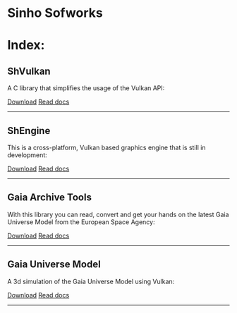 # Sinho Sofworks

# Index:

## ShVulkan

A C library that simplifies the usage of the Vulkan API:

<a href="https://github.com/MrSinho/shvulkan" class="btn">Download</a> <a href="docs/shvulkan/index" class="btn">Read docs</a>

---

## ShEngine

This is a cross-platform, Vulkan based graphics engine that is still in development:

<a href="https://github.com/MrSinho/shengine" class="btn">Download</a> <a href="docs/shengine/index" class="btn">Read docs</a>

---

## Gaia Archive Tools

With this library you can read, convert and get your hands on the latest Gaia Universe Model from the European Space Agency: 

<a href="https://github.com/MrSinho/Gaia_Archive_Tools" class="btn">Download</a> <a href="docs/Gaia_Archive_Tools/index" class="btn">Read docs</a>

---

## Gaia Universe Model

A 3d simulation of the Gaia Universe Model using Vulkan:

<a href="https://github.com/MrSinho/Gaia_Universe_Model" class="btn">Download</a> <a href="docs/Gaia_Universe_Model/index" class="btn">Read docs</a>

---